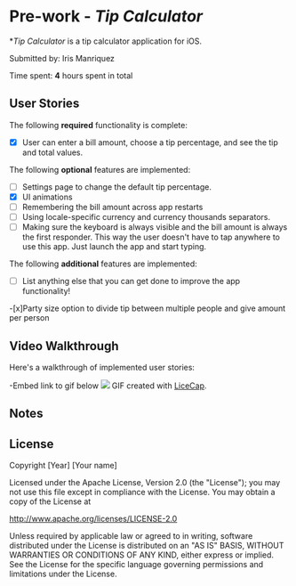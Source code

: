# Pre-work - *Tip Calculator*

**Tip Calculator* is a tip calculator application for iOS.

Submitted by: Iris Manriquez

Time spent: **4** hours spent in total

## User Stories

The following **required** functionality is complete:

* [x] User can enter a bill amount, choose a tip percentage, and see the tip and total values.

The following **optional** features are implemented:
* [ ] Settings page to change the default tip percentage.
* [x] UI animations
* [ ] Remembering the bill amount across app restarts 
* [ ] Using locale-specific currency and currency thousands separators.
* [ ] Making sure the keyboard is always visible and the bill amount is always the first responder. This way the user doesn't have to tap anywhere to use this app. Just launch the app and start typing.

The following **additional** features are implemented:

- [ ] List anything else that you can get done to improve the app functionality!

-[x]Party size option to divide tip between multiple people and give amount per person 
## Video Walkthrough

Here's a walkthrough of implemented user stories:

-Embed link to gif below 
<img src="https://i.imgur.com/p6dUZ9m.gif">
GIF created with [LiceCap](http://www.cockos.com/licecap/).

## Notes


## License

Copyright [Year] [Your name]

Licensed under the Apache License, Version 2.0 (the "License");
you may not use this file except in compliance with the License.
You may obtain a copy of the License at

http://www.apache.org/licenses/LICENSE-2.0

Unless required by applicable law or agreed to in writing, software
distributed under the License is distributed on an "AS IS" BASIS,
WITHOUT WARRANTIES OR CONDITIONS OF ANY KIND, either express or implied.
See the License for the specific language governing permissions and
limitations under the License.
